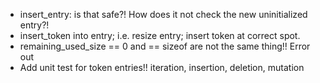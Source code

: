 * insert_entry: is that safe?!  How does it not check the new uninitialized entry?!
* insert_token into entry; i.e. resize entry; insert token at correct spot.
* remaining_used_size == 0 and == sizeof are not the same thing!! Error out
* Add unit test for token entries!!  iteration, insertion, deletion, mutation
